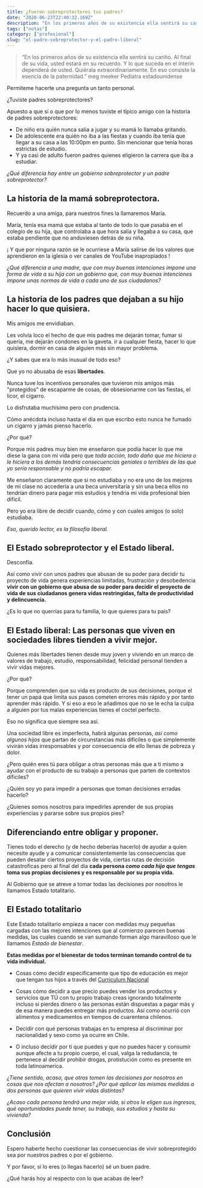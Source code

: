 ```yaml
---
title: ¿Fueron sobreprotectores tus padres?
date: "2020-06-23T22:40:32.169Z"
description: "En los primeros años de su existencia ella sentirá su cariño. Al final de su vida, usted estará en su recuerdo. Y lo que suceda en el ínterin dependerá de usted."
tags: ["notas"]
category: ["profesional"]
slug: "el-padre-sobreprotector-y-el-padre-liberal"
---
```


> “En los primeros años de su existencia ella sentirá su cariño. Al final de su vida, usted estará en su recuerdo. Y lo que suceda en el ínterin dependerá de usted. Quiérala extraordinariamente. En eso consiste la esencia de la paternidad.” meg meeker Pediatra estadounidense

Permiteme hacerte una pregunta un tanto personal. 

¿Tuviste padres sobreprotectores?

Apuesto a que sí o que por lo menos tuviste el típico amigo con la historia de padres sobreprotectores:

- De niño era quién nunca salia a jugar y su mamá lo llamaba gritando. 
- De adolescente era quién no iba a las fiestas y cuando iba tenía que llegar a su casa a las 10:00pm en punto. Sin mencionar que tenía horas estrictas de estudio.
- Y ya casi de adulto fueron padres quienes eligieron la carrera que iba a estudiar.

_¿Qué diferencia hay entre un gobierno sobreprotector y un padre sobreprotector?_

## La historia de la mamá sobreprotectora.

Recuerdo a una amiga, para nuestros fines la llamaremos María.

María, tenía esa mamá que estaba al tanto de todo lo que pasaba en el colegio de su hija, que controlaba a que hora salía y llegaba a su casa, que estaba pendiente que no anduviesen detrás de su niña.

¡ Y que por ninguna razón se le ocurriese a María salirse de los valores que aprendieron en la iglesia o ver canales de YouTube inapropiados !

_¿Qué diferencia a una madre, que con muy buenas intenciones impone una forma de vida a su hija con un gobierno que, con muy buenas intenciones impone unas normas de vida a cada uno de sus ciudadanos?_

## La historia de los padres que dejaban a su hijo hacer lo que quisiera.

Mis amigos me envidiaban.

Les volvía loco el hecho de que mis padres me dejarán tomar, fumar si quería, me dejarán condones en la gaveta. ir a cualquier fiesta, hacer lo que quisiera, dormir en casa de alguien más sin mayor problema.

¿Y sabes que era lo más inusual de todo eso?

Que yo no abusaba de esas **libertades**.

Nunca tuve los incentivos personales que tuvieron mis amigos más "protegidos" de escaparme de cosas, de obsesionarme con las fiestas, el licor, el cigarro.

Lo disfrutaba muchísimo pero con prudencia. 

Cómo anécdota incluso hasta el día en que escribo esto nunca he fumado un cigarro y jamás pienso hacerlo.

¿Por qué?

Porque mis padres muy bien me enseñaron que podía hacer lo que me diese la gana con mi vida pero que _toda acción, todo daño que me hiciera o le hiciera a los demás tendría consecuencias geniales o terribles de las que yo sería responsable y no podría escapar._

Me enseñaron claramente que si no estudiaba y no era uno de los mejores de mi clase no accedería a una beca universitaria y sin una beca ellos no tendrían dinero para pagar mis estudios y tendria mi vida profesional bien dificil.

Pero yo era libre de decidir cuando, cómo y con cuales amigos (o solo) estudiaba.

_Eso, querido lector, es la filosofía liberal._

## El Estado sobreprotector y el Estado liberal.

Desconfía.

Así como vivir con unos padres que abusan de su poder para decidir tu proyecto de vida genera experiencias limitadas, frustración y desobedencia **vivir con un gobierno que abusa de su poder para decidir el proyecto de vida de sus ciudadanos genera vidas restringidas, falta de productividad y delincuencia.**

¿Es lo que no querrías para tu familia, lo que quieres para tu país?


## El Estado liberal: Las personas que viven en sociedades libres tienden a vivir mejor.

Quienes más libertades tienen desde muy joven y viviendo en un marco de valores de trabajo, estudio, responsabilidad, felicidad personal tienden a vivir vidas mejores.

¿Por qué?

Porque comprenden que su vida es producto de sus decisiones, porque el tener un papá que limita sus pasos cometen errores más rápido y por tanto aprender más rápido. Y si eso a eso le añadimos que no se le echa la culpa a alguien por tus malas experiencias tienes el coctel perfecto.

Eso no significa que siempre sea así.

Una sociedad libre es imperfecta, habrá algunas personas, _asi como  algunos hijos_ que partan de circunstancias más díficiles o que simplemente vivirán vidas irresponsables y por consecuencia de ello llenas de pobreza y dolor.

¿Pero quién eres tú para obligar a otras personas más que a ti mismo a ayudar con el producto de su trabajo a personas que parten de contextos díficiles?

¿Quién soy yo para impedir a personas que toman decisiones erradas hacerlo?  

¿Quienes somos nosotros para impedirles aprender de sus propias experiencias y pararse sobre sus propios pies?

## Diferenciando entre obligar y proponer.

Tienes todo el derecho (y de hecho deberías hacerlo) de ayudar a quien necesite ayude y a comunicar consistentemente las consecuencias que pueden desatar ciertos proyectos de vida, ciertas rutas de decisión catastroficas pero al final del día **cada persona _como cada hijo que tengas_ toma sus propias decisiones y es responsable por su propia vida.**

Al Gobierno que se atreve a tomar todas las decisiones por nosotros le llamamos Estado totalitario.

## El Estado totalitario

Este Estado totalitario empieza a nacer con medidas muy pequeñas cargadas con las mejores intenciones que al comienzo parecen buenas medidas, las cuales cuando se van sumando forman algo maravilloso que le llamamos _Estado de bienestar_.

**Estas medidas por el bienestar de todos terminan tomando control de tu vida individual.**

- Cosas cómo decidir especificamente que tipo de educación es mejor que tengan tus hijos a través del [Curriculum Nacional](https://curriculumnacional.mineduc.cl/614/w3-propertyvalue-118605.html) 

- Cosas cómo decidir a que precio puedes vender los productos y servicios que TÚ con tu propio trabajo creas ignorando totalmente incluso si pierdes dinero o las personas están dispuestas a pagar más y de esa manera puedes entregar más productos. Así como ocurrió con alimentos y medicamentos en tiempos de cuarentena chilenos.

- Decidir con qué personas trabajas en tu empresa al discriminar por nacionalidad y sexo como ya ocurre en Chile.

- O incluso decidir por ti que puedes y que no puedes hacer y consumir aunque afecte a tu propio cuerpo, el cual, valga la redudancia, te pertenece al decidir prohibir drogas, protistución como es presente en toda latinoamerica.

_¿Tiene sentido, acaso, que otros tomen las decisiones por nosotros en cosas que nos afectan a nosotros? ¿Por qué aplicar las mismas medidas a dos personas que quieren vivir vidas distintas?_

_¿Acaso cada persona tendrá una mejor vida, si otros le eligen sus ingresos, qué oportunidades puede tener, su trabajo, sus estudios y hasta su vivienda?_

## Conclusión 

Espero haberte hecho cuestionar las consecuencias de vivir sobreprotegido sea por nuestros padres o por el gobierno.

Y por favor, si lo eres (o llegas hacerlo) sé un buen padre.

¿Qué harás hoy al respecto con lo que acabas de leer?